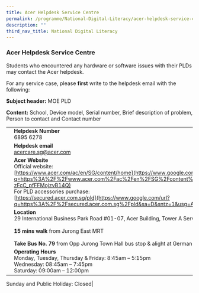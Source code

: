 ```yaml
---
title: Acer Helpdesk Service Centre
permalink: /programme/National-Digital-Literacy/acer-helpdesk-service-centre/
description: ""
third_nav_title: National Digital Literacy
---
```

### Acer Helpdesk Service Centre

Students who encountered any hardware or software issues with their PLDs may contact the Acer helpdesk.

For any service case, please **first** write to the helpdesk email with the following:

**Subject header:** MOE PLD

**Content:** School, Device model, Serial number, Brief description of problem, Person to contact and Contact number

|  |  |
|---|---|
| <img src="/images/helpdesk1.png" style="width:35%" align=left>     |  **Helpdesk Number** <br>6895 6278 |
| <img src="/images/helpdesk2.png" style="width:35%" align=left> |   **Helpdesk email**  <br>[acercare.sg@acer.com](mailto:acercare.sg@acer.com)|
| <img src="/images/helpdesk3.png" style="width:35%" align=left> |  **Acer Website** <Br>Official website: <br>[https://www.acer.com/ac/en/SG/content/home](https://www.google.com/url?q=https%3A%2F%2Fwww.acer.com%2Fac%2Fen%2FSG%2Fcontent%2Fhome&sa=D&sntz=1&usg=AFQjCNEUt8SdEq5-zFcC_pfFFMojzvB14Q)<br> For PLD accessories purchase: <br>[https://secured.acer.com.sg/pld](https://www.google.com/url?q=https%3A%2F%2Fsecured.acer.com.sg%2Fpld&sa=D&sntz=1&usg=AFQjCNFvFCcvB6XWTiskRVI-LTya2n6_pQ)|
|<img src="/images/helpdesk4.png" style="width:35%" align=left>  |  **Location** <br>29 International Business Park Road #01-07, Acer Building, Tower A Service Centre, 609923 <br><br>**15 mins walk** from Jurong East MRT<br><br>**Take Bus No. 79** from Opp Jurong Town Hall bus stop & alight at German Ctr bus stop|
| <img src="/images/helpdesk5.png" style="width:35%" align=left> | **Operating Hours** <Br>Monday, Tuesday, Thursday & Friday: 8:45am – 5:15pm<br> Wednesday: 08:45am – 7:45pm <Br>Saturday: 09:00am – 12:00pm

Sunday and Public Holiday: Closed|